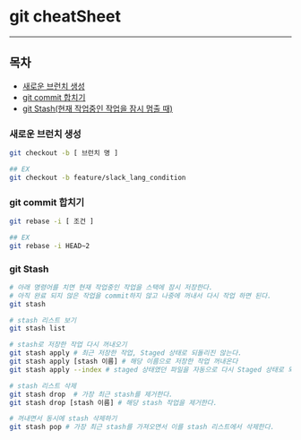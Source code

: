 # git cheatSheet

---

## 목차

- [새로운 브런치 생성](#새로운-브런치-생성)
- [git commit 합치기](#git-commit-합치기)
- [git Stash(현재 작업중인 작업을 잠시 멈출 때)](#git-stash)

### 새로운 브런치 생성

``` bash
git checkout -b [ 브런치 명 ]

## EX
git checkout -b feature/slack_lang_condition
```

### git commit 합치기

``` bash
git rebase -i [ 조건 ]

## EX
git rebase -i HEAD~2
```

### git Stash

``` bash
# 아래 명령어를 치면 현재 작업중인 작업을 스택에 잠시 저장한다.
# 아직 완료 되지 않은 작업을 commit하지 않고 나중에 꺼내서 다시 작업 하면 된다.
git stash

# stash 리스트 보기
git stash list

# stash로 저장한 작업 다시 꺼내오기
git stash apply # 최근 저장한 작업, Staged 상태로 되돌리진 않는다.
git stash apply [stash 이름] # 해당 이름으로 저장한 작업 꺼내온다
git stash apply --index # staged 상태였던 파일을 자동으로 다시 Staged 상태로 되돌린다.

# stash 리스트 삭제
git stash drop  # 가장 최근 stash를 제거한다.
git stash drop [stash 이름] # 해당 stash 작업을 제거한다.

# 꺼내면서 동시에 stash 삭제하기
git stash pop # 가장 최근 stash를 가져오면서 이를 stash 리스트에서 삭제한다.
```

